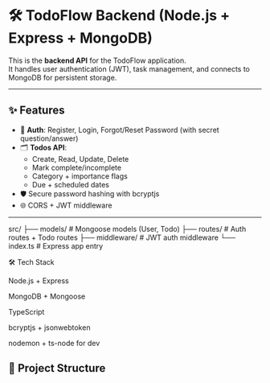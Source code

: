 


# 🛠 TodoFlow Backend (Node.js + Express + MongoDB)

This is the **backend API** for the TodoFlow application.  
It handles user authentication (JWT), task management, and connects to MongoDB for persistent storage.

---

## ✨ Features
- 🔐 **Auth**: Register, Login, Forgot/Reset Password (with secret question/answer)
- 🗂 **Todos API**:
  - Create, Read, Update, Delete
  - Mark complete/incomplete
  - Category + importance flags
  - Due + scheduled dates
- 🛡 Secure password hashing with bcryptjs
- 🌐 CORS + JWT middleware


---
src/
├── models/ # Mongoose models (User, Todo)
├── routes/ # Auth routes + Todo routes
├── middleware/ # JWT auth middleware
└── index.ts # Express app entry

🛠 Tech Stack

Node.js + Express

MongoDB + Mongoose

TypeScript

bcryptjs + jsonwebtoken

nodemon + ts-node for dev

## 📂 Project Structure
